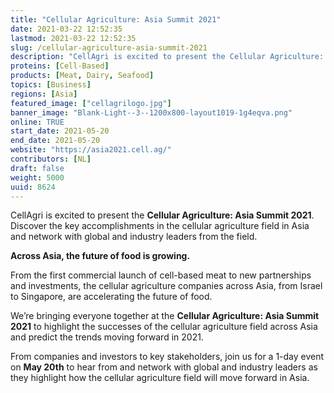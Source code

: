 ```yaml
---
title: "Cellular Agriculture: Asia Summit 2021"
date: 2021-03-22 12:52:35
lastmod: 2021-03-22 12:52:35
slug: /cellular-agriculture-asia-summit-2021
description: "CellAgri is excited to present the Cellular Agriculture: Asia Summit 2021. Discover the key accomplishments in the cellular agriculture field in Asia and network with global and industry leaders from the field.Across Asia, the future of food is growing.From the first commercial launch of cell-based meat to new partnerships and investments, the cellular agriculture companies across Asia, from Israel to Singapore, are accelerating the future of food."
proteins: [Cell-Based]
products: [Meat, Dairy, Seafood]
topics: [Business]
regions: [Asia]
featured_image: ["cellagrilogo.jpg"]
banner_image: "Blank-Light--3--1200x800-layout1019-1g4eqva.png"
online: TRUE
start_date: 2021-05-20
end_date: 2021-05-20
website: "https://asia2021.cell.ag/"
contributors: [NL]
draft: false
weight: 5000
uuid: 8624
---
```

<p>CellAgri is excited to present the <strong>Cellular Agriculture: Asia Summit 2021</strong>. Discover the key accomplishments in the cellular agriculture field in Asia and network with global and industry leaders from the field.</p>
<p><strong>Across Asia, the future of food is growing.</strong></p>
<p>From the first commercial launch of cell-based meat to new partnerships and investments, the cellular agriculture companies across Asia, from Israel to Singapore, are accelerating the future of food.</p>
<p>We’re bringing everyone together at the <strong>Cellular Agriculture: Asia Summit 2021</strong> to highlight the successes of the cellular agriculture field across Asia and predict the trends moving forward in 2021.</p>
<p>From companies and investors to key stakeholders, join us for a 1-day event on <strong>May 20th</strong> to hear from and network with global and industry leaders as they highlight how the cellular agriculture field will move forward in Asia.</p>
